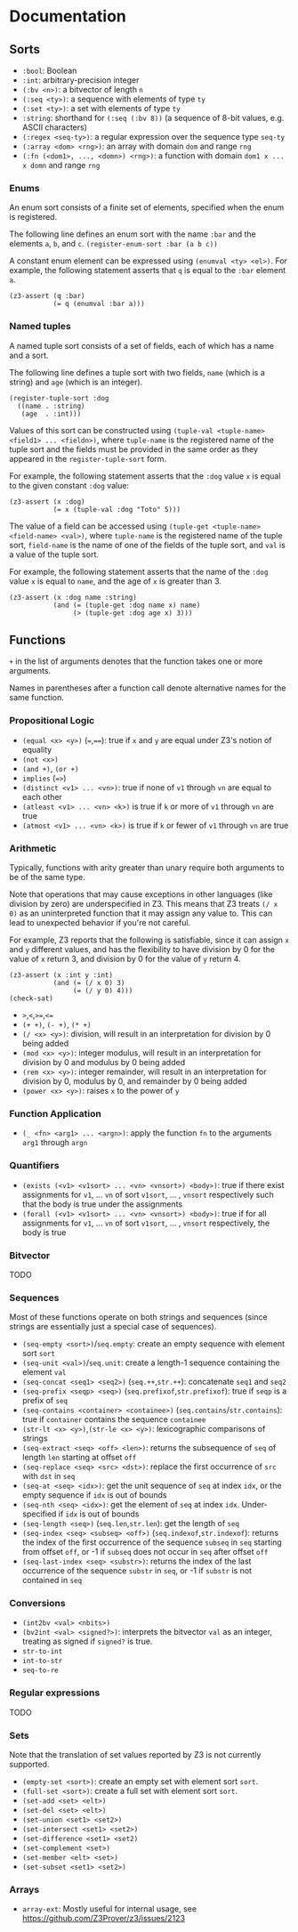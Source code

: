 # Documentation

## Sorts
- `:bool`: Boolean
- `:int`: arbitrary-precision integer
- `(:bv <n>)`: a bitvector of length `n`
- `(:seq <ty>)`: a sequence with elements of type `ty`
- `(:set <ty>)`: a set with elements of type `ty`
- `:string`: shorthand for `(:seq (:bv 8))` (a sequence of 8-bit values, e.g. ASCII characters)
- `(:regex <seq-ty>)`: a regular expression over the sequence type `seq-ty`
- `(:array <dom> <rng>)`: an array with domain `dom` and range `rng`
- `(:fn (<dom1>, ..., <domn>) <rng>)`: a function with domain `dom1 x ... x domn` and range `rng`

### Enums

An enum sort consists of a finite set of elements, specified when the
enum is registered.

The following line defines an enum sort with the name `:bar` and the elements `a`, `b`, and `c`.
`(register-enum-sort :bar (a b c))`

A constant enum element can be expressed using `(enumval <ty> <el>)`.
For example, the following statement asserts that `q` is equal to the
`:bar` element `a`.

```
(z3-assert (q :bar)
           (= q (enumval :bar a)))
```

### Named tuples

A named tuple sort consists of a set of fields, each of which has a
name and a sort.

The following line defines a tuple sort with two fields, `name` (which
is a string) and `age` (which is an integer).

```
(register-tuple-sort :dog
  ((name . :string)
   (age  . :int)))
```

Values of this sort can be constructed using `(tuple-val <tuple-name> <field1> ... <fieldn>)`,
where `tuple-name` is the registered name of the tuple sort and the
fields must be provided in the same order as they appeared in the
`register-tuple-sort` form.

For example, the following statement asserts that the `:dog` value `x`
is equal to the given constant `:dog` value:
```
(z3-assert (x :dog)
           (= x (tuple-val :dog "Toto" 5)))
```

The value of a field can be accessed using `(tuple-get <tuple-name> <field-name> <val>)`,
where `tuple-name` is the registered name of the tuple sort,
`field-name` is the name of one of the fields of the tuple sort, and
`val` is a value of the tuple sort.

For example, the following statement asserts that the name of the
`:dog` value `x` is equal to `name`, and the age of `x` is greater
than 3.

```
(z3-assert (x :dog name :string)
           (and (= (tuple-get :dog name x) name)
                (> (tuple-get :dog age x) 3)))
```

## Functions

`+` in the list of arguments denotes that the function takes one or more arguments.

Names in parentheses after a function call denote alternative names
for the same function.

### Propositional Logic
- `(equal <x> <y>)` (`=`,`==`): true if `x` and `y` are equal under Z3's notion of equality
- `(not <x>)`
- `(and +)`, `(or +)`
- `implies` (`=>`)
- `(distinct <v1> ... <vn>)`: true if none of `v1` through `vn` are equal to each other
- `(atleast <v1> ... <vn> <k>)` is true if `k` or more of `v1` through `vn` are true
- `(atmost <v1> ... <vn> <k>)` is true if `k` or fewer of `v1` through `vn` are true

### Arithmetic
Typically, functions with arity greater than unary require both
arguments to be of the same type.

Note that operations that may cause exceptions in other languages
(like division by zero) are underspecified in Z3. This means that Z3
treats `(/ x 0)` as an uninterpreted function that it may assign any
value to. This can lead to unexpected behavior if you're not careful.

For example, Z3 reports that the following is satisfiable, since it
can assign `x` and `y` different values, and has the flexibility to
have division by 0 for the value of `x` return 3, and division by 0
for the value of `y` return 4.

```
(z3-assert (x :int y :int)
           (and (= (/ x 0) 3)
                (= (/ y 0) 4)))
(check-sat)
```

- `>`,`<`,`>=`,`<=`
- `(+ +)`, `(- +)`, `(* +)`
- `(/ <x> <y>)`: division, will result in an interpretation for division by 0 being added
- `(mod <x> <y>)`: integer modulus, will result in an interpretation for division by 0 and modulus by 0 being added
- `(rem <x> <y>)`: integer remainder, will result in an interpretation for division by 0, modulus by 0, and remainder by 0 being added
- `(power <x> <y>)`: raises `x` to the power of `y`

### Function Application
- `(_ <fn> <arg1> ... <argn>)`: apply the function `fn` to the arguments `arg1` through `argn`

### Quantifiers
- `(exists (<v1> <v1sort> ... <vn> <vnsort>) <body>)`: true if there exist assignments for `v1`, ... `vn` of sort `v1sort`, ... , `vnsort` respectively such that the body is true under the assignments
- `(forall (<v1> <v1sort> ... <vn> <vnsort>) <body>)`: true if for all assignments for `v1`, ... `vn` of sort `v1sort`, ... , `vnsort` respectively, the body is true

### Bitvector
TODO

### Sequences
Most of these functions operate on both strings and sequences (since
strings are essentially just a special case of sequences).

- `(seq-empty <sort>)`/`seq.empty`: create an empty sequence with element sort `sort`
- `(seq-unit <val>)`/`seq.unit`: create a length-1 sequence containing the element `val`
- `(seq-concat <seq1> <seq2>)` (`seq.++`,`str.++`): concatenate `seq1` and `seq2`
- `(seq-prefix <seqp> <seq>)` (`seq.prefixof`,`str.prefixof`): true if `seqp` is a prefix of `seq`
- `(seq-contains <container> <containee>)` (`seq.contains`/`str.contains`): true if `container` contains the sequence `containee`
- `(str-lt <x> <y>)`,`(str-le <x> <y>)`: lexicographic comparisons of strings
- `(seq-extract <seq> <off> <len>)`: returns the subsequence of `seq` of length `len` starting at offset `off`
- `(seq-replace <seq> <src> <dst>)`: replace the first occurrence of `src` with `dst` in `seq`
- `(seq-at <seq> <idx>)`: get the unit sequence of `seq` at index `idx`, or the empty sequence if `idx` is out of bounds
- `(seq-nth <seq> <idx>)`: get the element of `seq` at index `idx`. Under-specified if `idx` is out of bounds
- `(seq-length <seq>)` (`seq.len`,`str.len`): get the length of `seq`
- `(seq-index <seq> <subseq> <off>)` (`seq.indexof`,`str.indexof`): returns the index of the first occurrence of the sequence `subseq` in `seq` starting from offset `off`, or -1 if `subseq` does not occur in `seq` after offset `off`
- `(seq-last-index <seq> <substr>)`: returns the index of the last occurrence of the sequence `substr` in `seq`, or -1 if `substr` is not contained in `seq`

### Conversions
- `(int2bv <val> <nbits>)`
- `(bv2int <val> <signed?>)`: interprets the bitvector `val` as an integer, treating as signed if `signed?` is true.
- `str-to-int`
- `int-to-str`
- `seq-to-re`

### Regular expressions
TODO

### Sets
Note that the translation of set values reported by Z3 is not
currently supported.

- `(empty-set <sort>)`: create an empty set with element sort `sort`.
- `(full-set <sort>)`: create a full set with element sort `sort`.
- `(set-add <set> <elt>)`
- `(set-del <set> <elt>)`
- `(set-union <set1> <set2>)`
- `(set-intersect <set1> <set2>)`
- `(set-difference <set1> <set2)`
- `(set-complement <set>)`
- `(set-member <elt> <set>)`
- `(set-subset <set1> <set2>)`

### Arrays
- `array-ext`: Mostly useful for internal usage, see https://github.com/Z3Prover/z3/issues/2123
